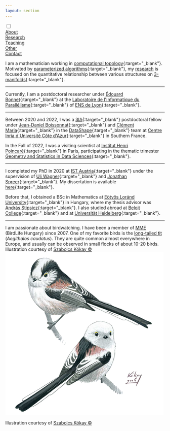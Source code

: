 ```yaml
---
layout: section
---
```


<div class="flex-container">
  <input id="toggle" type="checkbox">
  <div class="flex-item" id="active"><a href="{{ "/" | absolute_url }}">About</a></div>
  <div class="flex-item"><a href="research.html">Research</a></div>
  <div class="flex-item"><a href="teaching.html">Teaching</a></div>
  <div class="flex-item"><a href="other.html">Other</a></div>
  <div class="flex-item"><a href="contact.html">Contact</a></div>
  <div class="flex-item" id="hamburger">
    <label for="toggle">
      <i class="fas fa-bars" id="bars"></i>
      <i class="fas fa-times" id="times"></i>
    </label>
    </div>
</div>

I am a mathematician working in [computational topology](https://en.wikipedia.org/wiki/Computational_topology){:target="_blank"}. Motivated by [parameterized algorithms](https://www.mimuw.edu.pl/~malcin/book/){:target="_blank"}, my [research](research.html) is focused on the quantitative relationship between various structures on [3-manifolds](https://en.wikipedia.org/wiki/3-manifold){:target="_blank"}.

___

Currently, I am a postdoctoral researcher under [Édouard Bonnet](https://perso.ens-lyon.fr/edouard.bonnet/){:target="_blank"} at the [Laboratoire de l'Informatique du Parallélisme](http://www.ens-lyon.fr/LIP/){:target="_blank"} of [ENS de Lyon](http://www.ens-lyon.fr/){:target="_blank"}.

___

Between 2020 and 2022, I was a [3IA](https://3ia.univ-cotedazur.eu/){:target="_blank"} postdoctoral fellow under [Jean-Daniel Boissonnat](https://www-sop.inria.fr/members/Jean-Daniel.Boissonnat/){:target="_blank"} and [Clément Maria](https://www-sop.inria.fr/members/Clement.Maria/){:target="_blank"} in the [DataShape](https://team.inria.fr/datashape/){:target="_blank"} team at [Centre Inria d'Université Côte d'Azur](https://www.inria.fr/en/centre-inria-sophia-antipolis-mediterranee){:target="_blank"} in Southern France.

In the Fall of 2022, I was a visiting scientist at [Institut Henri Poincaré](https://www.ihp.fr/en){:target="_blank"} in Paris, participating in the thematic trimester [Geometry and Statistics in Data Sciences](https://indico.math.cnrs.fr/event/6590/){:target="_blank"}.

___

I completed my PhD in 2020 at [IST Austria](https://ist.ac.at/){:target="_blank"} under the supervision of [Uli Wagner](https://ist.ac.at/en/research/wagner-group/){:target="_blank"} and [Jonathan Spreer](https://www.maths.usyd.edu.au/u/jspreer/index.html){:target="_blank"}. My dissertation is available [here](https://research-explorer.app.ist.ac.at/record/8032){:target="_blank"}.

Before that, I obtained a BSc in Mathematics at [Eötvös Loránd University](https://www.elte.hu/en/){:target="_blank"} in Hungary, where my thesis advisor was [András Stipsicz](https://www.renyi.hu/~stipsicz){:target="_blank"}. I also studied abroad at [Beloit College](https://www.beloit.edu/){:target="_blank"} and at [Universität Heidelberg](https://www.uni-heidelberg.de/en){:target="_blank"}.

___

<div class="birding">
  <div id="birding-text">I am passionate about birdwatching. I have been a member of <a href="https://www.mme.hu/" target="_blank">MME</a> (BirdLife Hungary) since 2007. One of my favorite birds is the <a href="https://en.wikipedia.org/wiki/Long-tailed_tit" target="_blank">long-tailed tit</a> (<i>Aegithalos caudatus</i>). They are quite common almost everywhere in Europe, and usually can be observed in small flocks of about 10-20 birds.  <div id="birding-caption-1">Illustration courtesy of <a href="https://kokay.hu/en" target="_blank">Szabolcs Kókay &#169;</a></div></div>
  <div id="birding-img">
    <img id="aegithalos" src="/assets/img/aegithalos.png" alt="Long-tailed tit (Aegithalos caudatus)"/>
  </div>
  <div id="birding-caption-2"><p>Illustration courtesy of <a href="https://kokay.hu/en" target="_blank">Szabolcs Kókay &#169;</a></p></div>
</div>
<!-- To learn more about me, use the top navigation bar or [download my CV](CV.pdf). -->
